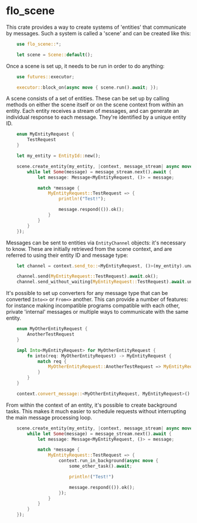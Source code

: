 # flo_scene

This crate provides a way to create systems of 'entities' that communicate by messages. Such a system is called a 'scene' and can be created like this:

```Rust
    use flo_scene::*;

    let scene = Scene::default();
```

Once a scene is set up, it needs to be run in order to do anything:

```Rust
    use futures::executor;

    executor::block_on(async move { scene.run().await; });
```

A scene consists of a set of entities. These can be set up by calling methods on either the scene itself or on the scene context from within an entity. Each entity receives a stream of messages, and can generate an individual response to each message. They're identified by a unique entity ID.

```Rust
    enum MyEntityRequest {
        TestRequest
    }

    let my_entity = EntityId::new();

    scene.create_entity(my_entity, |context, message_stream| async move {
        while let Some(message) = message_stream.next().await {
            let message: Message<MyEntityRequest, ()> = message;

            match *message {
                MyEntityRequest::TestRequest => {
                    println!("Test!");

                    message.respond(()).ok();
                }
            }
        }
    });
```

Messages can be sent to entities via `EntityChannel` objects: it's necessary to know. These are initially retrieved from the scene context, and are referred to using their entity ID and message type:

```Rust
    let channel = context.send_to::<MyEntityRequest, ()>(my_entity).unwrap();

    channel.send(MyEntityRequest::TestRequest).await.ok();
    channel.send_without_waiting(MyEntityRequest::TestRequest).await.unwrap();
```

It's possible to set up converters for any message type that can be converted `Into<>` or `From<>` another. This can provide a number of features: for instance making incompatible programs compatible with each other, private 'internal' messages or multiple ways to communicate with the same entity.

```Rust
    enum MyOtherEntityRequest {
        AnotherTestRequest
    }

    impl Into<MyEntityRequest> for MyOtherEntityRequest {
        fn into(req: MyOtherEntityRequest) -> MyEntityRequest {
            match req {
                MyOtherEntityRequest::AnotherTestRequest => MyEntityRequest::TestRequest
            }
        }
    }

    context.convert_message::<MyOtherEntityRequest, MyEntityRequest>().unwrap();
```

From within the context of an entity, it's possible to create background tasks. This makes it much easier to schedule requests without interrupting the main message processing loop.

```Rust
    scene.create_entity(my_entity, |context, message_stream| async move {
        while let Some(message) = message_stream.next().await {
            let message: Message<MyEntityRequest, ()> = message;

            match *message {
                MyEntityRequest::TestRequest => {
                    context.run_in_background(async move {
                        some_other_task().await;

                        println!("Test!")

                        message.respond(()).ok();
                    });
                }
            }
        }
    });
```
